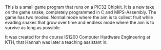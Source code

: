 This is a small game program that runs on a PIC32 Chipkit. It is a new take on the game snake, completely programmed in C and MIPS-Assembly. The game has two modes: Normal mode where the aim is to collect fruit while evading snakes that grow over time and endless mode where the aim is to survive as long as possible.

It was created for the course IS1200 Computer Hardware Engineering at KTH, that Hannah was later a teaching assistant in. 
